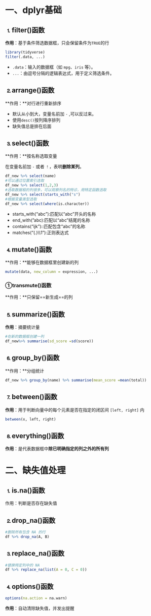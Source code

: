 # 一、dplyr基础

## &#9352;filter()函数

**作用**：基于条件筛选数据框，只会保留条件为`TRUE`的行

```R
library(tidyverse)
filter(.data, ...)
```

- `.data`：输入的数据框（如 `mpg`、`iris` 等）。
- `...`：由逗号分隔的逻辑表达式，用于定义筛选条件。

## &#9353;arrange()函数

**作用：**对行进行重新排序

* 默认从小到大，变量名前加 `-` ,可以反过来。
* 使用`desc()`按列降序排列
* 缺失值总是排在后面

## &#9354;select()函数

**作用：**按名称选取变量

在变量名前加 `-` 或者 `！`，表明**删除某列**。

```R
df_new %>% select(name)
#可以通过位置索引选取
df_new %>% select(1,2,3)
#选取数据框的列很多，可以观察列名的特诊，用特定函数选取
df_new %>% select(starts_with("s")
#根据变量类型选取
df_new %>% select(where(is.character))
```

* starts_with(“abc”):匹配以“abc”开头的名称
* end_with(”abc):匹配以“abc”结尾的名称
* contains(“ijk”)::匹配包含“abc”的名称
* matches(“(.)\\\1”):正则表达式

## &#9355;mutate()函数

**作用：**能够在数据框里创建新的列

```R
mutate(data, new_column = expression, ...)
```

### &#9312;transmute()函数

**作用：**只保留==新生成==的列

## &#9356;summarize()函数

**作用**：摘要统计量

```R
#在新的数据框创建一列
df_new%>% summarise(sd_score =sd(score))
```

## &#9357;group_by()函数

**作用：**分组统计

```R
df_new %>% group_by(name) %>% summarise(mean_score =mean(total))
```

## &#9358;between()函数

**作用**：用于判断向量中的每个元素是否在指定的闭区间 `[left, right]` 内

```R
between(x, left, right)
```

## &#9359;everything()函数

**作用**：是代表数据框中**除已明确指定的列之外的所有列**

# 二、缺失值处理

## &#9352;is.na()函数

作用：判断是否存在缺失值

## &#9353;drop_na()函数

```R
#删除所有包含 NA 的行
df %>% drop_na(A, B)
```

## &#9354;replace_na()函数

```R
#替换特定列中的 NA
df %>% replace_na(list(A = 0, C = 0))
```

## &#9355;options()函数

```R
options(na.action = na.warn)
```

**作用**：自动清除缺失值，并发出提醒
